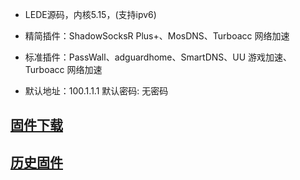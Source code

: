 - LEDE源码，内核5.15，(支持ipv6)

- 精简插件：ShadowSocksR Plus+、MosDNS、Turboacc 网络加速

- 标准插件：PassWall、adguardhome、SmartDNS、UU 游戏加速、Turboacc 网络加速

- 默认地址：100.1.1.1 默认密码: 无密码

## [固件下载](https://github.com/icons88/OpenWrt-k5.15/releases)
## [历史固件](https://github.com/icons88/OpenWrt-k5.15/actions)

